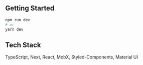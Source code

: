 ## Getting Started

```bash
npm run dev
# or
yarn dev
```

## Tech Stack

TypeScript, Next, React, MobX, Styled-Components, Material UI

